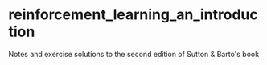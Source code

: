 # reinforcement_learning_an_introduction
Notes and exercise solutions to the second edition of Sutton &amp; Barto's book
